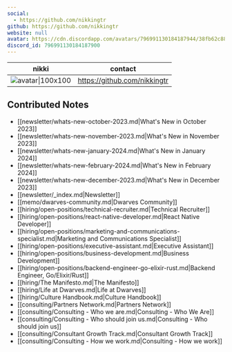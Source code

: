 ```yaml
---
social: 
  - https://github.com/nikkingtr
github: https://github.com/nikkingtr
website: null
avatar: https://cdn.discordapp.com/avatars/796991130184187944/38fb62c883ac41d5781bda6b6c1142a8
discord_id: 796991130184187900
---
```

<div class="profile"/>

| nikki                                                                                                      | contact                      |
| ---------------------------------------------------------------------------------------------------------- | ---------------------------- |
| ![avatar\|100x100](https://cdn.discordapp.com/avatars/796991130184187944/38fb62c883ac41d5781bda6b6c1142a8) | https://github.com/nikkingtr |

## Contributed Notes

- [[newsletter/whats-new-october-2023.md|What's New in October 2023]]
- [[newsletter/whats-new-november-2023.md|What's New in November 2023]]
- [[newsletter/whats-new-january-2024.md|What's New in January 2024]]
- [[newsletter/whats-new-february-2024.md|What's New in February 2024]]
- [[newsletter/whats-new-december-2023.md|What's New in December 2023]]
- [[newsletter/_index.md|Newsletter]]
- [[memo/dwarves-community.md|Dwarves Community]]
- [[hiring/open-positions/technical-recruiter.md|Technical Recruiter]]
- [[hiring/open-positions/react-native-developer.md|React Native Developer]]
- [[hiring/open-positions/marketing-and-communications-specialist.md|Marketing and Communications Specialist]]
- [[hiring/open-positions/executive-assistant.md|Executive Assistant]]
- [[hiring/open-positions/business-development.md|Business Development]]
- [[hiring/open-positions/backend-engineer-go-elixir-rust.md|Backend Engineer, Go/Elixir/Rust]]
- [[hiring/The Manifesto.md|The Manifesto]]
- [[hiring/Life at Dwarves.md|Life at Dwarves]]
- [[hiring/Culture Handbook.md|Culture Handbook]]
- [[consulting/Partners Network.md|Partners Network]]
- [[consulting/Consulting - Who we are.md|Consulting - Who We Are]]
- [[consulting/Consulting - Who should join us.md|Consulting - Who should join us]]
- [[consulting/Consultant Growth Track.md|Consultant Growth Track]]
- [[consulting/Consulting - How we work.md|Consulting - How we work]]
